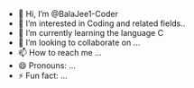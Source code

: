 - 👋 Hi, I’m @BalaJee1-Coder
- 👀 I’m interested in Coding and related fields..
- 🌱 I’m currently learning the language C
- 💞️ I’m looking to collaborate on ...
- 📫 How to reach me ...
- 😄 Pronouns: ...
- ⚡ Fun fact: ...

<!---
BalaJee1-Coder/BalaJee1-Coder is a ✨ special ✨ repository because its `README.md` (this file) appears on your GitHub profile.
You can click the Preview link to take a look at your changes.
--->
